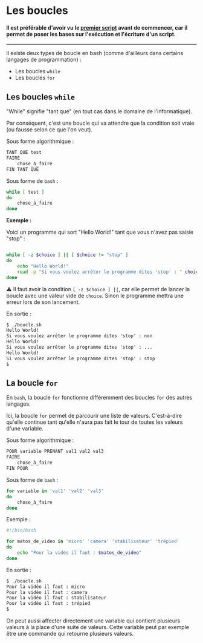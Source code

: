 # Les boucles

#### Il est préférable d'avoir vu  le [premier script](./premier_script.md) avant de commencer, car il permet de poser les bases sur l'exécution et l'écriture d'un script.

----

Il existe deux types de boucle en bash (comme d'ailleurs dans certains langages de programmation) :
- Les boucles `while`
- Les boucles `for`

## Les boucles `while`

"While" signifie "tant que" (en tout cas dans le domaine de l'informatique).

Par conséquent, c'est une boucle qui va attendre que la condition soit vraie (ou fausse selon ce que l'on veut).

Sous forme algorithmique :

```bash
TANT QUE test
FAIRE   
    chose_à_faire
FIN TANT QUE
```
Sous forme de `bash` :

```bash
while [ test ]
do
    chose_à_faire
done
```

**Exemple :**

Voici un programme qui sort "Hello World!" tant que vous n'avez pas saisie "stop" :

```bash

while [ -z $choice ] || [ $choice != "stop" ] 
do
    echo "Hello World!"
    read -p "Si vous voulez arrêter le programme dites 'stop' : " choice
done
```
:warning: Il faut avoir la condition `[ -z $choice ] ||`, car elle permet de lancer la boucle avec une valeur vide de `choice`. Sinon le programme mettra une erreur lors de son lancement.

En sortie :

```html
$ ./boucle.sh
Hello World!
Si vous voulez arrêter le programme dites 'stop' : non
Hello World!
Si vous voulez arrêter le programme dites 'stop' : ...
Hello World!
Si vous voulez arrêter le programme dites 'stop' : stop
$
```

## La boucle `for`

En `bash`, la boucle `for` fonctionne différemment des boucles `for` des autres langages.

Ici, la boucle `for` permet de parcourir une liste de valeurs. C'est-à-dire qu'elle continue tant qu'elle n'aura pas fait le tour de toutes les valeurs d'une variable.

Sous forme algorithmique :

```bash
POUR variable PRENANT val1 val2 val3
FAIRE   
    chose_à_faire
FIN POUR
```
Sous forme de `bash` :

```bash
for variable in 'val1' 'val2' 'val3'
do
    chose_à_faire
done
```

Exemple :

```bash
#!/bin/bash

for matos_de_video in 'micro' 'camera' 'stabilisateur' 'trépied'
do
    echo "Pour la vidéo il faut : $matos_de_video"
done
```
En sortie :

```bash
$ ./boucle.sh
Pour la vidéo il faut : micro
Pour la vidéo il faut : camera
Pour la vidéo il faut : stabilisateur
Pour la vidéo il faut : trépied
$
```
On peut aussi affecter directement une variable qui contient plusieurs valeurs à la place d'une suite de valeurs. Cette variable peut par exemple être une commande qui retourne plusieurs valeurs.


